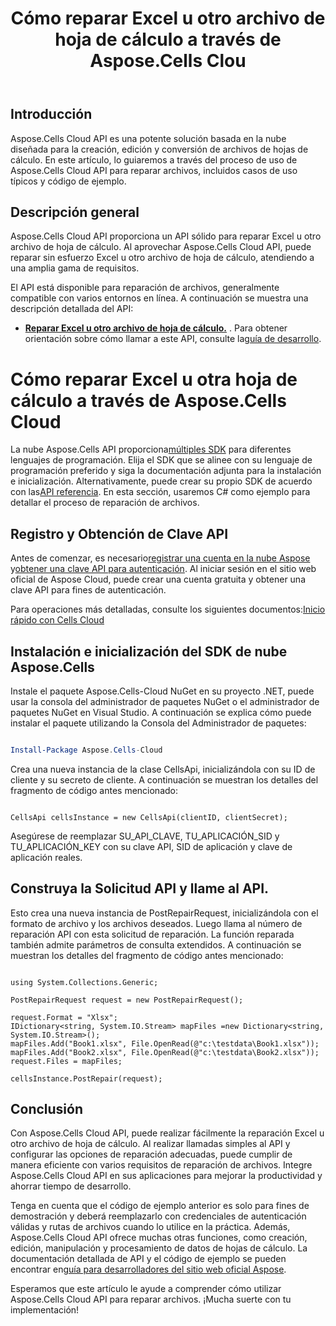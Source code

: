 ﻿---
title: Cómo reparar Excel u otro archivo de hoja de cálculo a través de Aspose.Cells Clou
type: docs
url: /es/how-to-repair-excel-file
description: Cómo reparar Excel u otro archivo de hoja de cálculo a través de Aspose.Cells Cloud
weight: 10
kwords: Excel, Office Cloud, REST API, Hoja de cálculo, PDF, CSV, Json, Markdwon, Cómo reparar Excel u otro archivo de hoja de cálculo a través de Aspose.Cells Cloud
---
## Introducción
Aspose.Cells Cloud API es una potente solución basada en la nube diseñada para la creación, edición y conversión de archivos de hojas de cálculo. En este artículo, lo guiaremos a través del proceso de uso de Aspose.Cells Cloud API para reparar archivos, incluidos casos de uso típicos y código de ejemplo.

## Descripción general

Aspose.Cells Cloud API proporciona un API sólido para reparar Excel u otro archivo de hoja de cálculo. Al aprovechar Aspose.Cells Cloud API, puede reparar sin esfuerzo Excel u otro archivo de hoja de cálculo, atendiendo a una amplia gama de requisitos.

El API está disponible para reparación de archivos, generalmente compatible con varios entornos en línea. A continuación se muestra una descripción detallada del API:

- **[Reparar Excel u otro archivo de hoja de cálculo.](https://reference.aspose.cloud/cells/#/LightCells/PostRepair)** . Para obtener orientación sobre cómo llamar a este API, consulte la[guía de desarrollo](https://docs.aspose.cloud/cells/repair/).


# Cómo reparar Excel u otra hoja de cálculo a través de Aspose.Cells Cloud

 La nube Aspose.Cells API proporciona[múltiples SDK](https://github.com/aspose-cells-cloud) para diferentes lenguajes de programación. Elija el SDK que se alinee con su lenguaje de programación preferido y siga la documentación adjunta para la instalación e inicialización. Alternativamente, puede crear su propio SDK de acuerdo con las[API referencia](https://reference.aspose.cloud/cells/). En esta sección, usaremos C# como ejemplo para detallar el proceso de reparación de archivos.


## Registro y Obtención de Clave API

 Antes de comenzar, es necesario[registrar una cuenta en la nube Aspose](https://id.containerize.com/signup) y[obtener una clave API para autenticación](https://dashboard.aspose.cloud/applications). Al iniciar sesión en el sitio web oficial de Aspose Cloud, puede crear una cuenta gratuita y obtener una clave API para fines de autenticación.

 Para operaciones más detalladas, consulte los siguientes documentos:[Inicio rápido con Cells Cloud](https://docs.aspose.cloud/cells/quickstart/)


## Instalación e inicialización del SDK de nube Aspose.Cells

Instale el paquete Aspose.Cells-Cloud NuGet en su proyecto .NET, puede usar la consola del administrador de paquetes NuGet o el administrador de paquetes NuGet en Visual Studio.
A continuación se explica cómo puede instalar el paquete utilizando la Consola del Administrador de paquetes:

```Powershell

Install-Package Aspose.Cells-Cloud

```
Crea una nueva instancia de la clase CellsApi, inicializándola con su ID de cliente y su secreto de cliente. A continuación se muestran los detalles del fragmento de código antes mencionado:

```CSharp

CellsApi cellsInstance = new CellsApi(clientID, clientSecret);

```

Asegúrese de reemplazar SU_API_CLAVE, TU_APLICACIÓN_SID y TU_APLICACIÓN_KEY con su clave API, SID de aplicación y clave de aplicación reales.

## Construya la Solicitud API y llame al API.

Esto crea una nueva instancia de PostRepairRequest, inicializándola con el formato de archivo y los archivos deseados. Luego llama al número de reparación API con esta solicitud de reparación. La función reparada también admite parámetros de consulta extendidos. A continuación se muestran los detalles del fragmento de código antes mencionado:


```CSharp

using System.Collections.Generic;

PostRepairRequest request = new PostRepairRequest();

request.Format = "Xlsx";
IDictionary<string, System.IO.Stream> mapFiles =new Dictionary<string, System.IO.Stream>(); 
mapFiles.Add("Book1.xlsx", File.OpenRead(@"c:\testdata\Book1.xlsx"));
mapFiles.Add("Book2.xlsx", File.OpenRead(@"c:\testdata\Book2.xlsx"));
request.Files = mapFiles;

cellsInstance.PostRepair(request);

```



## Conclusión

Con Aspose.Cells Cloud API, puede realizar fácilmente la reparación Excel u otro archivo de hoja de cálculo. Al realizar llamadas simples al API y configurar las opciones de reparación adecuadas, puede cumplir de manera eficiente con varios requisitos de reparación de archivos. Integre Aspose.Cells Cloud API en sus aplicaciones para mejorar la productividad y ahorrar tiempo de desarrollo.

 Tenga en cuenta que el código de ejemplo anterior es solo para fines de demostración y deberá reemplazarlo con credenciales de autenticación válidas y rutas de archivos cuando lo utilice en la práctica. Además, Aspose.Cells Cloud API ofrece muchas otras funciones, como creación, edición, manipulación y procesamiento de datos de hojas de cálculo. La documentación detallada de API y el código de ejemplo se pueden encontrar en[guía para desarrolladores del sitio web oficial Aspose](/developer-guide/).

Esperamos que este artículo le ayude a comprender cómo utilizar Aspose.Cells Cloud API para reparar archivos. ¡Mucha suerte con tu implementación!

